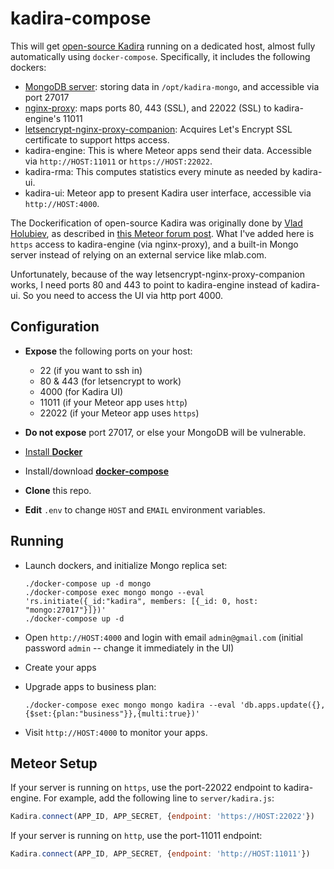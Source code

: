 # kadira-compose

This will get [open-source Kadira](https://github.com/kadira-open/kadira-server)
running on a dedicated host, almost fully automatically using `docker-compose`.
Specifically, it includes the following dockers:

* [MongoDB server](https://hub.docker.com/_/mongo/):
  storing data in `/opt/kadira-mongo`, and accessible via port 27017
* [nginx-proxy](https://github.com/jwilder/nginx-proxy): maps ports 80, 443 (SSL), and 22022 (SSL) to kadira-engine's 11011
* [letsencrypt-nginx-proxy-companion](https://github.com/JrCs/docker-letsencrypt-nginx-proxy-companion):
  Acquires Let's Encrypt SSL certificate to support https access.
* kadira-engine: This is where Meteor apps send their data.
  Accessible via `http://HOST:11011` or `https://HOST:22022`.
* kadira-rma: This computes statistics every minute as needed by kadira-ui.
* kadira-ui: Meteor app to present Kadira user interface,
  accessible via `http://HOST:4000`.

The Dockerification of open-source Kadira was originally done by
[Vlad Holubiev](https://github.com/vladgolubev/), as described in
[this Meteor forum post](https://forums.meteor.com/t/running-a-own-kadira-instance-update-now-with-a-guide/35938/34).
What I've added here is `https` access to kadira-engine (via nginx-proxy),
and a built-in Mongo server instead of relying on an external service
like mlab.com.

Unfortunately, because of the way letsencrypt-nginx-proxy-companion works,
I need ports 80 and 443 to point to kadira-engine instead of kadira-ui.
So you need to access the UI via http port 4000.

## Configuration

* **Expose** the following ports on your host:
  * 22 (if you want to ssh in)
  * 80 &amp; 443 (for letsencrypt to work)
  * 4000 (for Kadira UI)
  * 11011 (if your Meteor app uses `http`)
  * 22022 (if your Meteor app uses `https`)

* **Do not expose** port 27017, or else your MongoDB will be vulnerable.

* [Install **Docker**](https://docs.docker.com/engine/installation/)

* Install/download [**docker-compose**](https://docs.docker.com/compose/install/#install-compose)

* **Clone** this repo.

* **Edit** `.env` to change `HOST` and `EMAIL` environment variables.

## Running

* Launch dockers, and initialize Mongo replica set:

  ```
  ./docker-compose up -d mongo
  ./docker-compose exec mongo mongo --eval 'rs.initiate({_id:"kadira", members: [{_id: 0, host: "mongo:27017"}]})'
  ./docker-compose up -d
  ```

* Open `http://HOST:4000` and login with email `admin@gmail.com`
  (initial password `admin` -- change it immediately in the UI)

* Create your apps

* Upgrade apps to business plan:

  ```
  ./docker-compose exec mongo mongo kadira --eval 'db.apps.update({},{$set:{plan:"business"}},{multi:true})'
  ```

* Visit `http://HOST:4000` to monitor your apps.

## Meteor Setup

If your server is running on `https`, use the port-22022 endpoint
to kadira-engine.  For example, add the following line to `server/kadira.js`:

```javascript
Kadira.connect(APP_ID, APP_SECRET, {endpoint: 'https://HOST:22022'})
```

If your server is running on `http`, use the port-11011 endpoint:

```javascript
Kadira.connect(APP_ID, APP_SECRET, {endpoint: 'http://HOST:11011'})
```
